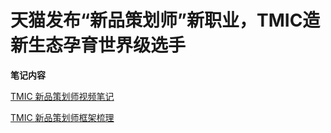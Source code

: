 # 天猫发布“新品策划师”新职业，TMIC造新生态孕育世界级选手
**笔记内容**

[TMIC 新品策划师视频笔记](https://github.com/gurusmile/Project-for-Resume/blob/data/TMIC%20notes/TMIC%E6%96%B0%E5%93%81%E7%AD%96%E5%88%92%E5%B8%88%20Notes.md)

[TMIC 新品策划师框架梳理](https://github.com/gurusmile/Project-for-Resume/blob/data/TMIC%20notes/TMIC%20%E6%A1%86%E6%9E%B6%E6%A2%B3%E7%90%86.pdf)
